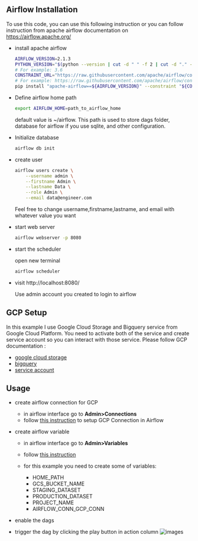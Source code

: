 
## Airflow Installation

To use this code, you can use this following instruction
or you can follow instruction from 
apache airflow documentation on https://airflow.apache.org/

* install apache airflow

    ```bash
    AIRFLOW_VERSION=2.1.3
    PYTHON_VERSION="$(python --version | cut -d " " -f 2 | cut -d "." -f 1-2)"
    # For example: 3.6
    CONSTRAINT_URL="https://raw.githubusercontent.com/apache/airflow/constraints-${AIRFLOW_VERSION}/constraints-${PYTHON_VERSION}.txt"
    # For example: https://raw.githubusercontent.com/apache/airflow/constraints-2.1.3/constraints-3.6.txt
    pip install "apache-airflow==${AIRFLOW_VERSION}" --constraint "${CONSTRAINT_URL}"
    ```
* Define airflow home path
    
    ```bash
    export AIRFLOW_HOME=path_to_airflow_home
    ```
    default value is ~/airflow. This path is used to store dags
    folder, database for airflow if you use sqlite, and other configuration.

* Initialize database

    ```bash
    airflow db init
    ```
* create user

    ```bash
    airflow users create \
        --username admin \
        --firstname Admin \
        --lastname Data \
        --role Admin \
        --email data@engineer.com
    ```
    Feel free to change username,firstname,lastname, and email with whatever 
    value you want
* start web server

    ```bash
    airflow webserver -p 8080
    ```
* start the scheduler

    open new terminal
    ```bash
    airflow scheduler
    ```

* visit http://localhost:8080/

    Use admin account you created to login to airflow

## GCP Setup

In this example I use Google Cloud Storage and Bigquery service 
from Google Cloud Platform. You need to activate both of the service and 
create service account so you can interact with those service. Please
follow GCP documentation :

* [google cloud storage](https://cloud.google.com/storage/docs)
* [bigquery](https://cloud.google.com/bigquery/docs)
* [service account](https://cloud.google.com/iam/docs/creating-managing-service-accounts#iam-service-accounts-create-console)

## Usage

* create airflow connection for GCP

    * in airflow interface go to **Admin>Connections**
    * follow [this instruction](https://airflow.apache.org/docs/apache-airflow-providers-google/stable/connections/gcp.html) to setup GCP Connection in Airflow
* create airflow variable

    * in airflow interface go to **Admin>Variables**
    * follow [this instruction](https://airflow.apache.org/docs/apache-airflow/stable/howto/variable.html)
    * for this example you need to create some of variables:

        * HOME_PATH
        * GCS_BUCKET_NAME
        * STAGING_DATASET
        * PRODUCTION_DATASET
        * PROJECT_NAME
        * AIRFLOW_CONN_GCP_CONN
* enable the dags
* trigger the dag by clicking the play button in action column
![images](https://octodex.github.com/images/yaktocat.png)

